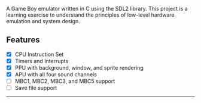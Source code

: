 A Game Boy emulator written in C using the SDL2 library. This project is a learning exercise to understand the principles of low-level hardware emulation and system design.

## Features
- [x] CPU Instruction Set
- [x] Timers and Interrupts
- [x] PPU with background, window, and sprite rendering
- [x] APU with all four sound channels
- [ ] MBC1, MBC2, MBC3, and MBC5 support
- [ ] Save file support
---
